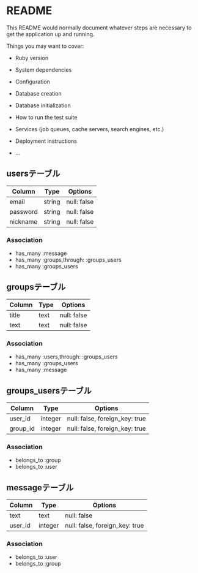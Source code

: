 # README

This README would normally document whatever steps are necessary to get the
application up and running.

Things you may want to cover:

* Ruby version

* System dependencies

* Configuration

* Database creation

* Database initialization

* How to run the test suite

* Services (job queues, cache servers, search engines, etc.)

* Deployment instructions

* ...
## usersテーブル
|Column|Type|Options|
|------|----|-------|
|email|string|null: false|
|password|string|null: false|
|nickname|string|null: false|
### Association
- has_many :message
- has_many :groups,through: :groups_users
- has_many :groups_users

## groupsテーブル
|Column|Type|Options|
|------|----|-------|
|title|text|null: false|
|text|text|null: false|
### Association
- has_many :users,through: :groups_users
- has_many :groups_users
- has_many :message

## groups_usersテーブル
|Column|Type|Options|
|------|----|-------|
|user_id|integer|null: false, foreign_key: true|
|group_id|integer|null: false, foreign_key: true|

### Association
- belongs_to :group
- belongs_to :user


## messageテーブル
|Column|Type|Options|
|------|----|-------|
|text|text|null: false|
|user_id|integer|null: false, foreign_key: true|

### Association
- belongs_to :user
- belongs_to :group
